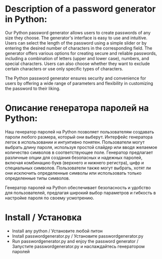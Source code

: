 # Description of a password generator in Python:

Our Python password generator allows users to create passwords of any size they choose. The generator's interface is easy to use and intuitive. Users can select the length of the password using a simple slider or by entering the desired number of characters in the corresponding field. The generator offers various options for creating secure and reliable passwords, including a combination of letters (upper and lower case), numbers, and special characters. Users can also choose whether they want to exclude certain characters or use only specific types of characters.

The Python password generator ensures security and convenience for users by offering a wide range of parameters and flexibility in customizing the password to their liking.

# Описание генератора паролей на Python:

Наш генератор паролей на Python позволяет пользователям создавать пароли любого размера, который они выберут. Интерфейс генератора легок в использовании и интуитивно понятен. Пользователи могут выбрать длину пароля, используя простой слайдер или вводя желаемое количество символов в соответствующее поле. Генератор предлагает различные опции для создания безопасных и надежных паролей, включая комбинацию букв (верхнего и нижнего регистра), цифр и специальных символов. Пользователи также могут выбрать, хотят ли они исключить определенные символы или использовать только определенные типы символов.

Генератор паролей на Python обеспечивает безопасность и удобство для пользователей, предлагая широкий выбор параметров и гибкость в настройке пароля по своему усмотрению.

# Install / Установка
- Install any python / Установите любой питон
- Install passwordgenerator.py / Установите passwordgenerator.py
- Run passwordgenerator.py and enjoy the password generator / Запустите passwordgenerator.py и наслаждайтесь генератором паролей
